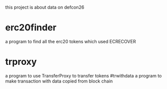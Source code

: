 this project is about data on defcon26

# erc20finder
a program to find all the erc20 tokens which used ECRECOVER
# trproxy
a program to use TransferProxy to transfer tokens
#trwithdata
a program to make transaction with data copied from block chain